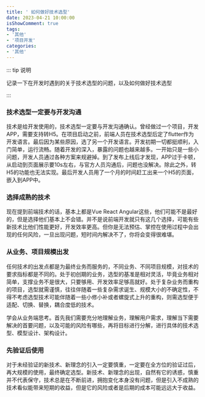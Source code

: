 ```yaml
---
title: ' 如何做好技术选型'
date: 2023-04-21 10:00:00
isShowComment: true
tags:
- '其他'
- '项目开发'
categories:
- '其他'
---
```


::: tip 说明

记录一下在开发时遇到的关于技术选型的问题，以及如何做好技术选型


:::

<!-- more -->



### 技术选型一定要与开发沟通

技术是给开发使用的，技术选型一定要与开发沟通确认。曾经做过一个项目，开发APP，需要支持转H5。在项目启动之前，前端人员在技术选型后定了flutter作为开发语言。最后因为某些原因，选了另一个开发语言。开发初期一切都挺顺利，入门简单，运行流畅。随着开发的深入，暴露的问题也越来越多。一开始只是一些小问题，开发人员通过各种方案来规避掉。到了发布上线后才发现，APP过于卡顿，从启动到页面展示要10s左右，与官方人员沟通后，问题也没解决。除此之外，转H5的功能也无法实现。最后开发人员用了一个月的时间赶工出来一个H5的页面，嵌入到APP中。

### 选择成熟的技术

现在提到前端技术的话，基本上都是Vue React Angular这些，他们可能不是最好的，但是选择他们基本上不会错。并不是说前端开发就只有这几个选择，可能有些新技术比他们性能更好，开发效率更高。但你是无法预估、掌控在使用过程中会出现的任何风险，一旦出现问题，短时间内解决不了，你将会变得很难堪。

### 从业务、项目规模出发

任何技术的出发点都是为最终业务而服务的，不同业务、不同项目规模，对技术的要求指标都是不同的。处于初创期的业务，选型的基准是相对灵活，毕竟业务相对简单，支撑业务不是很大，只要够用、开发效率足够高就好。处于复杂业务而重构的项目，选型就需谨慎，往往伴随着一些复杂需求诞生、规模大小的不确定性，不得不考虑选型技术可能伴随着一些小修小补或者螺旋式上升的重构，则需选型便于适配、切换、替换，耦合度低的技术。

学会从业务端思考。首先我们需要充分地理解业务，理解用户需求，理解当下需要解决的首要问题，以及可能的风险有哪些，再将目标进行分解，进行具体的技术选型、模型设计、架构设计。

### 先验证后使用

对于未经验证的新技术、新理念的引入一定要慎重，一定要在全方位的验证过后，再大规模的使用，最终确定选型。新技术、新理念的出现，自然有它的诱惑，慎重并不代表保守，技术总是在不断前进，拥抱变化本身没有问题，但是引入不成熟的技术看似能带来短期的收益，但是它的风险或者是后期的成本可能远远大于收益。


